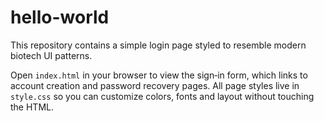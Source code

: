# hello-world

This repository contains a simple login page styled to resemble modern biotech UI patterns.

Open `index.html` in your browser to view the sign‑in form, which links to account creation and password recovery pages.
All page styles live in `style.css` so you can customize colors, fonts and layout without touching the HTML.

